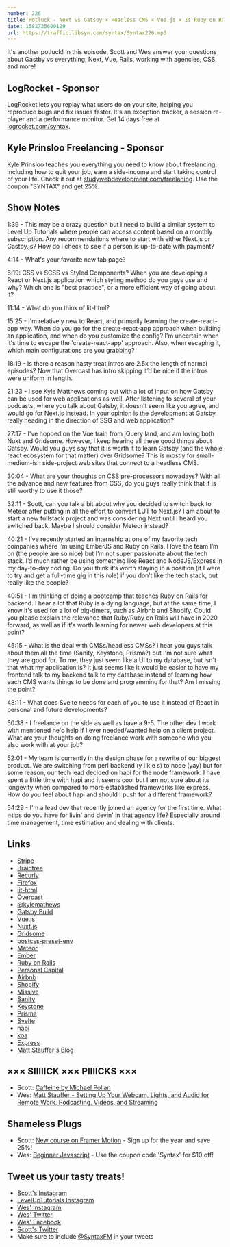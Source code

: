 ```yaml
---
number: 226
title: Potluck - Next vs Gatsby × Headless CMS × Vue.js × Is Ruby on Rails still good? × More!
date: 1582725600129
url: https://traffic.libsyn.com/syntax/Syntax226.mp3
---
```


It's another potluck! In this episode, Scott and Wes answer your questions about Gastby vs everything, Next, Vue, Rails, working with agencies, CSS, and more!

## LogRocket - Sponsor
LogRocket lets you replay what users do on your site, helping you reproduce bugs and fix issues faster. It's an exception tracker, a session re-player and a performance monitor. Get 14 days free at [logrocket.com/syntax](https://logrocket.com/syntax).

## Kyle Prinsloo Freelancing - Sponsor
Kyle Prinsloo teaches you everything you need to know about freelancing, including how to quit your job, earn a side-income and start taking control of your life. Check it out at [studywebdevelopment.com/freelaning](https://studywebdevelopment.com/freelancing). Use the coupon "SYNTAX" and get 25%.

## Show Notes

1:39 - This may be a crazy question but I need to build a similar system to Level Up Tutorials where people can access content based on a monthly subscription. Any recommendations where to start with either Next.js or Gastby.js? How do I check to see if a person is up-to-date with payment?

4:14 - What's your favorite new tab page?

6:19: CSS vs SCSS vs Styled Components? When you are developing a React or Next.js application which styling method do you guys use and why? Which one is "best practice", or a more efficient way of going about it?

11:14 - What do you think of lit-html?

15:25 - I'm relatively new to React, and primarily learning the create-react-app way. When do you go for the create-react-app approach when building an application, and when do you customize the config? I'm uncertain when it's time to escape the 'create-react-app' approach. Also, when escaping it, which main configurations are you grabbing?

18:19 - Is there a reason hasty treat intros are 2.5x the length of normal episodes? Now that Overcast has intro skipping it’d be nice if the intros were uniform in length.

21:23 - I see Kyle Matthews coming out with a lot of input on how Gatsby can be used for web applications as well. After listening to several of your podcasts, where you talk about Gatsby, it doesn't seem like you agree, and would go for Next.js instead. In your opinion is the development at Gatsby really heading in the direction of SSG and web application?

27:17 - I've hopped on the Vue train from jQuery land, and am loving both Nuxt and Gridsome. However, I keep hearing all these good things about Gatsby. Would you guys say that it is worth it to learn Gatsby (and the whole react ecosystem for that matter) over Gridsome? This is mostly for small-medium-ish side-project web sites that connect to a headless CMS.

30:04 - What are your thoughts on CSS pre-processors nowadays? With all the advance and new features from CSS, do you guys really think that it is still worthy to use it those?

32:11 - Scott, can you talk a bit about why you decided to switch back to Meteor after putting in all the effort to convert LUT to Next.js? I am about to start a new fullstack project and was considering Next until I heard you switched back. Maybe I should consider Meteor instead?

40:21 - I’ve recently started an internship at one of my favorite tech companies where I’m using EmberJS and Ruby on Rails. I love the team I’m on (the people are so nice) but I’m not super passionate about the tech stack. I’d much rather be using something like React and NodeJS/Express in my day-to-day coding. Do you think it’s worth staying in a position (if I were to try and get a full-time gig in this role) if you don’t like the tech stack, but really like the people?

40:51 - I'm thinking of doing a bootcamp that teaches Ruby on Rails for backend. I hear a lot that Ruby is a dying language, but at the same time, I know it's used for a lot of big-timers, such as Airbnb and Shopify. Could you please explain the relevance that Ruby/Ruby on Rails will have in 2020 forward, as well as if it's worth learning for newer web developers at this point?

45:15 - What is the deal with CMSs/headless CMSs? I hear you guys talk about them all the time (Sanity, Keystone, Prisma?) but I'm not sure what they are good for. To me, they just seem like a UI to my database, but isn't that what my application is? It just seems like it would be easier to have my frontend talk to my backend talk to my database instead of learning how each CMS wants things to be done and programming for that? Am I missing the point?

48:11 - What does Svelte needs for each of you to use it instead of React in personal and future developments?

50:38 - I freelance on the side as well as have a 9-5. The other dev I work with mentioned he'd help if I ever needed/wanted help on a client project. What are your thoughts on doing freelance work with someone who you also work with at your job?

52:01 - My team is currently in the design phase for a rewrite of our biggest product. We are switching from perl backend (y i k e s) to node (yay) but for some reason, our tech lead decided on hapi for the node framework. I have spent a little time with hapi and it seems cool but I am not sure about its longevity when compared to more established frameworks like express. How do you feel about hapi and should I push for a different framework?

54:29 - I'm a lead dev that recently joined an agency for the first time. What 🔥tips do you have for livin' and devin' in that agency life? Especially around time management, time estimation and dealing with clients.

## Links
* [Stripe](https://stripe.com/)
* [Braintree](https://www.braintreepayments.com/)
* [Recurly](https://recurly.com/)
* [Firefox](https://www.mozilla.org/en-US/firefox/)
* [lit-html](https://lit-html.polymer-project.org/)
* [Overcast](https://overcast.fm/)
* [@kylemathews](https://twitter.com/kylemathews)
* [Gatsby Build](https://www.gatsbyjs.org/docs/overview-of-the-gatsby-build-process/)
* [Vue.js](https://vuejs.org/)
* [Nuxt.js](https://nuxtjs.org/)
* [Gridsome](https://gridsome.org/)
* [postcss-preset-env](https://preset-env.cssdb.org/)
* [Meteor](https://www.meteor.com/)
* [Ember](https://emberjs.com/)
* [Ruby on Rails](https://rubyonrails.org/)
* [Personal Capital](https://www.personalcapital.com/)
* [Airbnb](https://www.airbnb.com/)
* [Shopify](https://www.shopify.com/)
* [Missive](https://missiveapp.com/)
* [Sanity](https://www.sanity.io/syntax)
* [Keystone](https://www.keystonejs.com/)
* [Prisma](https://www.prisma.io/)
* [Svelte](https://svelte.dev/)
* [hapi](https://hapi.dev/)
* [koa](https://koajs.com/)
* [Express](https://expressjs.com/)
* [Matt Stauffer's Blog](https://mattstauffer.com/blog/)

## ××× SIIIIICK ××× PIIIICKS ×××
* Scott: [Caffeine by Michael Pollan](https://www.audible.com/pd/Caffeine-Audiobook/B083MVZ91Y)
* Wes: [Matt Stauffer - Setting Up Your Webcam, Lights, and Audio for Remote Work, Podcasting, Videos, and Streaming](https://mattstauffer.com/blog/setting-up-your-webcam-lights-and-audio-for-remote-work-podcasting-videos-and-streaming/) 

## Shameless Plugs
* Scott: [New course on Framer Motion](https://www.leveluptutorials.com/pro) - Sign up for the year and save 25%!
* Wes: [Beginner Javascript](https://beginnerjavascript.com) - Use the coupon code 'Syntax' for $10 off!

## Tweet us your tasty treats!
* [Scott's Instagram](https://www.instagram.com/stolinski/)
* [LevelUpTutorials Instagram](https://www.instagram.com/LevelUpTutorials/)
* [Wes' Instagram](https://www.instagram.com/wesbos/)
* [Wes' Twitter](https://twitter.com/wesbos)
* [Wes' Facebook](https://www.facebook.com/wesbos.developer)
* [Scott's Twitter](https://twitter.com/stolinski)
* Make sure to include [@SyntaxFM](https://twitter.com/SyntaxFM) in your tweets